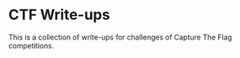 CTF Write-ups
=============

This is a collection of write-ups for challenges of Capture The Flag competitions.
